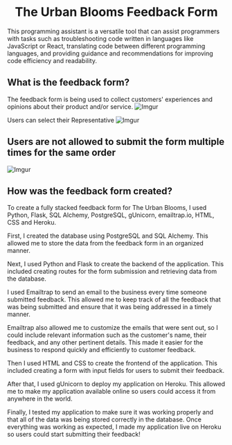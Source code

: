 <p align= "center">
  <h1 align= "center">The Urban Blooms Feedback Form</h1>
</p>

This programming assistant is a versatile tool that can assist programmers with tasks such as troubleshooting code written in languages like JavaScript or React, translating code between different programming languages, and providing guidance and recommendations for improving code efficiency and readability.

## What is the feedback form?
The feedback form is being used to collect customers' experiences and opinions about their product and/or service.
![Imgur](https://i.imgur.com/QCapDzu.png)

Users can select their Representative
![Imgur](https://i.imgur.com/Hh92X8m.png)

## Users are not allowed to submit the form multiple times for the same order
![Imgur](https://i.imgur.com/vxsWfVA.png)


## How was the feedback form created?

To create a fully stacked feedback form for The Urban Blooms, I used Python, Flask, SQL Alchemy, PostgreSQL, gUnicorn, emailtrap.io, HTML, CSS and Heroku. 

First, I created the database using PostgreSQL and SQL Alchemy. This allowed me to store the data from the feedback form in an organized manner. 

Next, I used Python and Flask to create the backend of the application. This included creating routes for the form submission and retrieving data from the database. 

I used Emailtrap to send an email to the business every time someone submitted feedback. This allowed me to keep track of all the feedback that was being submitted and ensure that it was being addressed in a timely manner.

Emailtrap also allowed me to customize the emails that were sent out, so I could include relevant information such as the customer's name, their feedback, and any other pertinent details. This made it easier for the business to respond quickly and efficiently to customer feedback.

Then I used HTML and CSS to create the frontend of the application. This included creating a form with input fields for users to submit their feedback. 

After that, I used gUnicorn to deploy my application on Heroku. This allowed me to make my application available online so users could access it from anywhere in the world. 

Finally, I tested my application to make sure it was working properly and that all of the data was being stored correctly in the database. Once everything was working as expected, I made my application live on Heroku so users could start submitting their feedback!
